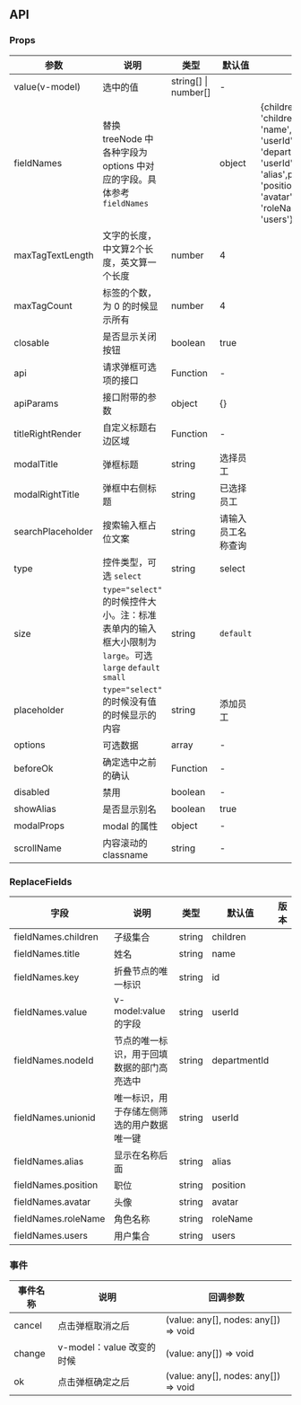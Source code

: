 ## API

### Props

| 参数 | 说明 | 类型 | 默认值 | 版本 |
| --- | --- | --- | --- | --- |
| value(v-model) | 选中的值 | string[] \| number[] | - | |
| fieldNames | 替换 treeNode 中 各种字段为 options 中对应的字段。具体参考`fieldNames` | | object | {children: 'children',title: 'name',key: 'id',value: 'userId',nodeId: 'departmentId',unionid: 'userId',alias: 'alias',position: 'position',avatar: 'avatar',roleName: 'roleName',users: 'users'} | |
| maxTagTextLength | 文字的长度，中文算2个长度，英文算一个长度 | number | 4 | |
| maxTagCount | 标签的个数，为 0 的时候显示所有 | number | 4 | |
| closable | 是否显示关闭按钮 | boolean | true | |
| api | 请求弹框可选项的接口 | Function | - | |
| apiParams | 接口附带的参数 | object | {} |
| titleRightRender | 自定义标题右边区域 | Function | - |  |
| modalTitle | 弹框标题 | string | 选择员工 | |
| modalRightTitle | 弹框中右侧标题 | string | 已选择员工 | |
| searchPlaceholder | 搜索输入框占位文案 | string | 请输入员工名称查询 |  |
| type | 控件类型，可选 `select` | string | select | |
| size | `type="select"` 的时候控件大小。注：标准表单内的输入框大小限制为 `large`。可选 `large` `default` `small` | string | `default` |  |
| placeholder | `type="select"` 的时候没有值的时候显示的内容 | string | 添加员工 | |
| options | 可选数据 | array | - |  |
| beforeOk | 确定选中之前的确认 | Function | - | |
| disabled | 禁用 | boolean | - | |
| showAlias | 是否显示别名 | boolean | true | |
| modalProps | modal 的属性 | object | - | |
| scrollName | 内容滚动的 classname | string | - | |


### ReplaceFields

| 字段 | 说明 | 类型 | 默认值 | 版本 |
| --- | --- | --- | --- | --- |
| fieldNames.children | 子级集合 | string | children | |
| fieldNames.title | 姓名 | string | name | |
| fieldNames.key | 折叠节点的唯一标识 | string | id | |
| fieldNames.value | v-model:value的字段 | string | userId | |
| fieldNames.nodeId | 节点的唯一标识，用于回填数据的部门高亮选中 | string | departmentId | |
| fieldNames.unionid | 唯一标识，用于存储左侧筛选的用户数据唯一键 | string | userId | |
| fieldNames.alias | 显示在名称后面 | string | alias | |
| fieldNames.position | 职位 | string | position | |
| fieldNames.avatar | 头像 | string | avatar | |
| fieldNames.roleName | 角色名称 | string | roleName | |
| fieldNames.users | 用户集合 | string | users | |

### 事件

| 事件名称 | 说明         | 回调参数    |
| -------- | ------------ | ----------- |
| cancel | 点击弹框取消之后 | (value: any[], nodes: any[]) => void |
| change | v-model：value 改变的时候 | (value: any[]) => void |
| ok | 点击弹框确定之后 | (value: any[], nodes: any[]) => void |
